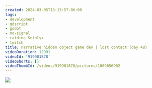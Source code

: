 ```yaml
---
created: 2024-03-05T13:13:57-06:00
tags:
- development
- gdscript
- godot
- no-signal
- raiding-Setolyx
- twitch
title: narrative hidden object game dev | lost contact (day 48)
videoDuration: 12991
videoId: '919901878'
videoShorts: []
videoThumbId: /videos/919901878/pictures/1809656902
---
```


![](20240305191357.jpg)
